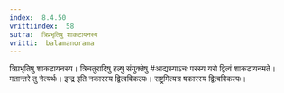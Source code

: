 ```yaml
---
index:  8.4.50
vrittiindex:  58
sutra:  त्रिप्रभृतिषु शाकटायनस्य
vritti:  balamanorama 
---
```


त्रिप्रभृतिषु शाकटायनस्य। त्रिचतुरादिषु हल्षु संयुक्तेषु #आद्यस्याऽचः परस्य यरो द्वित्वं शाकटायनमते। मतान्तरे तु नेत्यर्थः। इन्द्र इति नकारस्य द्वित्वविकल्पः। राष्ट्रमित्यत्र षकारस्य द्वित्वविकल्पः।

